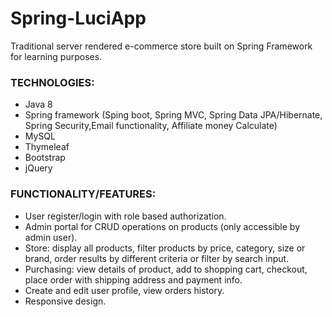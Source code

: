 # Spring-LuciApp
Traditional server rendered e-commerce store built on Spring Framework for learning purposes.

### TECHNOLOGIES:
* Java 8
* Spring framework (Sping boot, Spring MVC, Spring Data JPA/Hibernate, Spring Security,Email functionality, Affiliate money Calculate)
* MySQL
* Thymeleaf
* Bootstrap
* jQuery

### FUNCTIONALITY/FEATURES:
* User register/login with role based authorization.
* Admin portal for CRUD operations on products (only accessible by admin user).
* Store: display all products, filter products by price, category, size or brand, order results by different criteria or filter by search input.
* Purchasing: view details of product, add to shopping cart, checkout, place order with shipping address and payment info.
* Create and edit user profile, view orders history.
* Responsive design.
